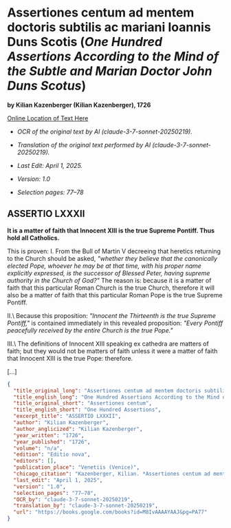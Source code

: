 # Assertiones centum ad mentem doctoris subtilis ac mariani Ioannis Duns Scotis (*One Hundred Assertions According to the Mind of the Subtle and Marian Doctor John Duns Scotus*)

**by Kilian Kazenberger (Kilian Kazenberger), 1726**

[Online Location of Text Here](https://books.google.com/books?id=M8IvAAAAYAAJ&pg=PA77)

- *OCR of the original text by AI (claude-3-7-sonnet-20250219).*

- *Translation of the original text performed by AI (claude-3-7-sonnet-20250219).*

- *Last Edit: April 1, 2025.*

- *Version: 1.0*

- *Selection pages: 77–78*

## ASSERTIO LXXXII

**It is a matter of faith that Innocent XIII is the true Supreme Pontiff. Thus hold all Catholics.**

This is proven: I. From the Bull of Martin V decreeing that heretics returning to the Church should be asked, *"whether they believe that the canonically elected Pope, whoever he may be at that time, with his proper name explicitly expressed, is the successor of Blessed Peter, having supreme authority in the Church of God?"* The reason is: because it is a matter of faith that this particular Roman Church is the true Church, therefore it will also be a matter of faith that this particular Roman Pope is the true Supreme Pontiff.

II.\ Because this proposition: *"Innocent the Thirteenth is the true Supreme Pontiff,"* is contained immediately in this revealed proposition: *"Every Pontiff peacefully received by the entire Church is the true Pope."*

III.\ The definitions of Innocent XIII speaking ex cathedra are matters of faith; but they would not be matters of faith unless it were a matter of faith that Innocent XIII is the true Pope: therefore.

[...]

```json
{
  "title_original_long": "Assertiones centum ad mentem doctoris subtilis ac mariani Ioannis Duns Scotis",
  "title_english_long": "One Hundred Assertions According to the Mind of the Subtle and Marian Doctor John Duns Scotus",
  "title_original_short": "Assertiones centum",
  "title_english_short": "One Hundred Assertions",
  "excerpt_title": "ASSERTIO LXXXII",
  "author": "Kilian Kazenberger",
  "author_anglicized": "Kilian Kazenberger",
  "year_written": "1726",
  "year_published": "1726",
  "volume": "n/a",
  "edition": "Editio nova",
  "editors": [],
  "publication_place": "Venetiis (Venice)",
  "chicago_citation": "Kazenberger, Kilian. *Assertiones centum ad mentem doctoris subtilis ac mariani Ioannis Duns Scotis*. Editio nova. Venetiis: Nicolaus Pezzana, 1726.",
  "last_edit": "April 1, 2025",
  "version": "1.0",
  "selection_pages": "77–78",
  "OCR_by": "claude-3-7-sonnet-20250219",
  "translation_by": "claude-3-7-sonnet-20250219",
  "url": "https://books.google.com/books?id=M8IvAAAAYAAJ&pg=PA77"
}
```

